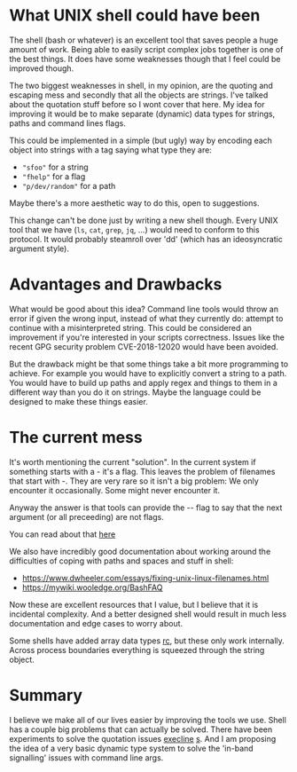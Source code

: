 # What UNIX shell could have been

The shell (bash or whatever) is an excellent tool that saves people a huge amount of work. Being able to easily script complex jobs together is one of the best things. It does have some weaknesses though that I feel could be improved though.

The two biggest weaknesses in shell, in my opinion, are the quoting and escaping mess and secondly that all the objects are strings. I've talked about the quotation stuff before so I wont cover that here. My idea for improving it would be to make separate (dynamic) data types for strings, paths and command lines flags.

This could be implemented in a simple (but ugly) way by encoding each object into strings with a tag saying what type they are:

* `"sfoo"` for a string
* `"fhelp"` for a flag
* `"p/dev/random"` for a path

Maybe there's a more aesthetic way to do this, open to suggestions.

This change can't be done just by writing a new shell though. Every UNIX tool that we have (`ls`, `cat`, `grep`, `jq`, ...) would need to conform to this protocol. It would probably steamroll over 'dd' (which has an ideosyncratic argument style).

# Advantages and Drawbacks

What would be good about this idea? Command line tools would throw an error if given the wrong input, instead of what they currently do: attempt to continue with a misinterpreted string. This could be considered an improvement if you're interested in your scripts correctness. Issues like the recent GPG security problem CVE-2018-12020 would have been avoided.

But the drawback might be that some things take a bit more programming to achieve. For example you would have to explicitly convert a string to a path. You would have to build up paths and apply regex and things to them in a different way than you do it on strings. Maybe the language could be designed to make these things easier.

# The current mess

It's worth mentioning the current "solution". In the current system if something starts with a - it's a flag. This leaves the problem of filenames that start with -. They are very rare so it isn't a big problem: We only encounter it occasionally. Some might never encounter it.

Anyway the answer is that tools can provide the -- flag to say that the next argument (or all preceeding) are not flags.

You can read about that [here](https://www.mariocampos.io/blog/more-unix-tools-hints/)

We also have incredibly good documentation about working around the difficulties of coping with paths and spaces and stuff in shell:

* https://www.dwheeler.com/essays/fixing-unix-linux-filenames.html
* https://mywiki.wooledge.org/BashFAQ

Now these are excellent resources that I value, but I believe that it is incidental complexity. And a better designed shell would result in much less documentation and edge cases to worry about.

Some shells have added array data types [rc](http://doc.cat-v.org/plan_9/4th_edition/papers/rc), but these only work internally. Across process boundaries everything is squeezed through the string object.

# Summary

I believe we make all of our lives easier by improving the tools we use. Shell has a couple big problems that can actually be solved. There have been experiments to solve the quotation issues [execline](https://skarnet.org/software/execline/) [s](https://github.com/rain-1/s). And I am proposing the idea of a very basic dynamic type system to solve the 'in-band signalling' issues with command line args.

